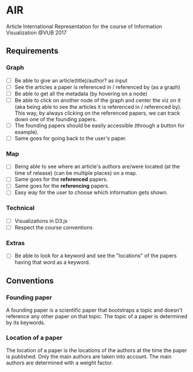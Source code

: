 # AIR
Article International Representation for the course of Information Visualization @VUB 2017

## Requirements
### Graph
- [ ] Be able to give an article(title)/author? as input
- [ ] See the articles a paper is referenced in / referenced by (as a graph)
- [ ] Be able to get all the metadata (by hovering on a node)
- [ ] Be able to click on another node of the graph and center the viz on it (aka being able to see the articles it is referenced in / referenced by). This way, by always clicking on the referenced papers, we can track down one of the founding papers.
- [ ] The founding papers should be easily accessible (through a button for example). 
- [ ] Same goes for going back to the user's paper.

### Map
- [ ] Being able to see where an article's authors are/were located (at the time of release) (can be multiple places) on a map.
- [ ] Same goes for the **referenced** papers.
- [ ] Same goes for the **referencing** papers.
- [ ] Easy way for the user to choose which information gets shown.

### Technical
- [ ] Visualizations in D3.js
- [ ] Respect the course conventions

### Extras
- [ ] Be able to look for a keyword and see the "locations" of the papers having that word as a keyword.

## Conventions
### Founding paper
A founding paper is a scientific paper that bootstraps a topic and doesn't reference any other paper on that topic. The topic of a paper is determined by its keywords.
### Location of a paper
The location of a paper is the locations of the authors at the time the paper is published. Only the main authors are taken into account. The main authors are determined with a weight factor.
